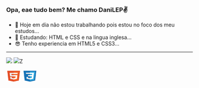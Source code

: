 ### Opa, eae tudo bem? Me chamo DaniLEP✌

- 🔭 Hoje em dia não estou trabalhando pois estou no foco dos meu estudos...
- 🌱 Estudando: HTML e CSS e na lingua inglesa... 
- 😎 Tenho experiencia em HTML5 e CSS3...
----------------------------------------------------------------------------------------------------------------------------------------------------------------------------------
<div align="center 
  <a href="https://github.com/DaniLEP">
  <img height="180em" src="https://github-readme-stats.vercel.app/api?username=DaniLEP&show_icons=true&theme=dark&include_all_commits=true&count_private=true"/> 
  <img height="180em" src="https://github-readme-stats.vercel.app/api/top-langs/?username=DaniLEP&layout=compact&langs_count=7&theme=dark"/>Z
</div>
<div style="display: inline_block"><br>
  <img align="center" alt="Dani-HTML" height="30" width="40" src="https://raw.githubusercontent.com/devicons/devicon/master/icons/html5/html5-original.svg">
  <img align="center" alt="Dani-CSS" height="30" width="40" src="https://raw.githubusercontent.com/devicons/devicon/master/icons/css3/css3-original.svg">
  
</div>

 
 


